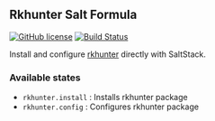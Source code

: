 ## Rkhunter Salt Formula

[![GitHub license](https://img.shields.io/github/license/saltstack-formulas/rkhunter-formula.svg)](https://github.com/saltstack-formulas/rkhunter-formula/blob/master/LICENSE)
[![Build Status](https://travis-ci.org/saltstack-formulas/rkhunter-formula.svg?branch=master)](https://travis-ci.org/saltstack-formulas/rkhunter-formula)

Install and configure [rkhunter](http://rkhunter.sourceforge.net/) directly with SaltStack.

### Available states

* `rkhunter.install` : Installs rkhunter package
* `rkhunter.config` : Configures rkhunter package

